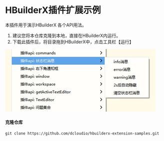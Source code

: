 # HBuilderX插件扩展示例

本插件用于演示HBuilderX 各个API用法。

1. 建议您将本仓库克隆到本地，直接在HBuilderX内运行。
2. 下载此插件后，将目录拖到HBuilderX中，点击工具栏【运行】

![示例](static/exmaple.jpg)

#### 克隆仓库

```shell
git clone https://github.com/dcloudio/hbuilderx-extension-samples.git
```

